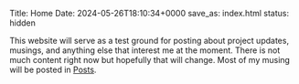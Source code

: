 Title: Home
Date: 2024-05-26T18:10:34+0000
save_as: index.html
status: hidden

This website will serve as a test ground for posting about project
updates, musings, and anything else that interest me at the moment.
There is not much content right now but hopefully that will change.
Most of my musing will be posted in [Posts](/posts/).
